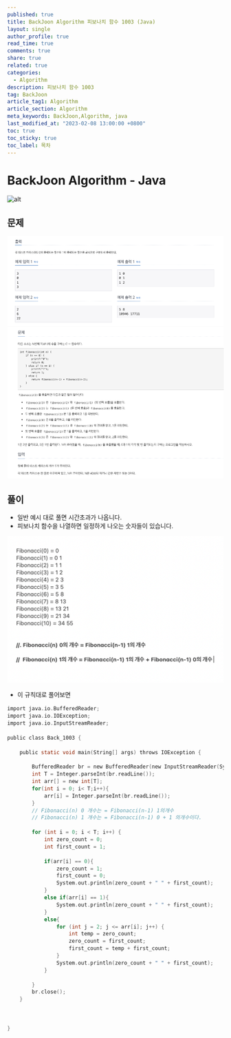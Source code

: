 ```yaml
---
published: true
title: BackJoon Algorithm 피보나치 함수 1003 (Java)
layout: single
author_profile: true
read_time: true
comments: true
share: true
related: true
categories:
  - Algorithm
description: 피보나치 함수 1003
tag: BackJoon
article_tag1: Algorithm
article_section: Algorithm
meta_keywords: BackJoon,Algorithm, java
last_modified_at: "2023-02-08 13:00:00 +0800"
toc: true
toc_sticky: true
toc_label: 목차
---
```


# BackJoon Algorithm - Java

![alt](https://d2gd6pc034wcta.cloudfront.net/images/logo@2x.png)

## 문제

![alt](/assets/images/post/Algorithm/1003_1.png)
![alt](/assets/images/post/Algorithm/1003_2.png)

## 풀이

- 일반 예시 대로 풀면 시간초과가 나옵니다.
- 피보나치 함수을 나열하면 일정하게 나오는 숫자들이 있습니다.

![alt](/assets/images/post/Algorithm/1003_3.png)

- 이 규칙대로 풀어보면

```c
import java.io.BufferedReader;
import java.io.IOException;
import java.io.InputStreamReader;

public class Back_1003 {

    public static void main(String[] args) throws IOException {

        BufferedReader br = new BufferedReader(new InputStreamReader(System.in));
        int T = Integer.parseInt(br.readLine());
        int arr[] = new int[T];
        for(int i = 0; i< T;i++){
            arr[i] = Integer.parseInt(br.readLine());
        }
        // Fibonacci(n) 0 개수는 = Fibonacci(n-1) 1의개수
        // Fibonacci(n) 1 개수는 = Fibonacci(n-1) 0 + 1 의개수이다.

        for (int i = 0; i < T; i++) {
            int zero_count = 0;
            int first_count = 1;

            if(arr[i] == 0){
                zero_count = 1;
                first_count = 0;
                System.out.println(zero_count + " " + first_count);
            }
            else if(arr[i] == 1){
                System.out.println(zero_count + " " + first_count);
            }
            else{
                for (int j = 2; j <= arr[i]; j++) {
                    int temp = zero_count;
                    zero_count = first_count;
                    first_count = temp + first_count;
                }
                System.out.println(zero_count + " " + first_count);
            }

        }
        br.close();
    }



}

```
